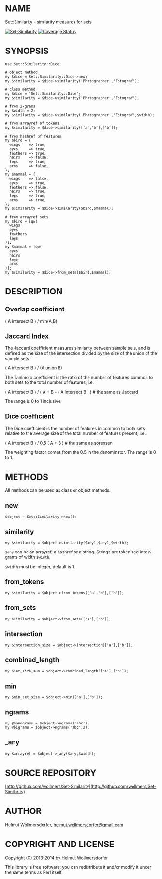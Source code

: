 # NAME

Set::Similarity - similarity measures for sets

<div>

</div>

<a href="https://travis-ci.org/wollmers/Set-Similarity"><img src="https://travis-ci.org/wollmers/Set-Similarity.png" alt="Set-Similarity"></a>
<a href='https://coveralls.io/r/wollmers/Set-Similarity?branch=master'><img src='https://coveralls.io/repos/wollmers/Set-Similarity/badge.png?branch=master' alt='Coverage Status' /></a>

# SYNOPSIS

    use Set::Similarity::Dice;
    
    # object method
    my $dice = Set::Similarity::Dice->new;
    my $similarity = $dice->similarity('Photographer','Fotograf');
    
    # class method
    my $dice = 'Set::Similarity::Dice';
    my $similarity = $dice->similarity('Photographer','Fotograf');
    
    # from 2-grams
    my $width = 2;
    my $similarity = $dice->similarity('Photographer','Fotograf',$width);
    
    # from arrayref of tokens
    my $similarity = $dice->similarity(['a','b'],['b']);

    # from hashref of features 
    my $bird = {
      wings    => true,
      eyes     => true,
      feathers => true,
      hairs    => false,
      legs     => true,
      arms     => false,
    };
    my $mammal = {
      wings    => false,
      eyes     => true,
      feathers => false,
      hairs    => true,
      legs     => true,
      arms     => true, 
    };
    my $similarity = $dice->similarity($bird,$mammal);
    
    # from arrayref sets
    my $bird = [qw(
      wings
      eyes
      feathers
      legs
    )];
    my $mammal = [qw(
      eyes
      hairs
      legs
      arms
    )];
    my $similarity = $dice->from_sets($bird,$mammal);

# DESCRIPTION

## Overlap coefficient

( A intersect B ) / min(A,B)

## Jaccard Index

The Jaccard coefficient measures similarity between sample sets, and is defined as the size of the intersection divided by the size of the union of the sample sets

( A intersect B ) / (A union B)

The Tanimoto coefficient is the ratio of the number of features common to both sets to the total number of features, i.e.

( A intersect B ) / ( A + B - ( A intersect B ) ) # the same as Jaccard 

The range is 0 to 1 inclusive.

## Dice coefficient

The Dice coefficient is the number of features in common to both sets relative to the average size of the total number of features present, i.e.

( A intersect B ) / 0.5 ( A + B ) # the same as sorensen

The weighting factor comes from the 0.5 in the denominator. The range is 0 to 1.

# METHODS

All methods can be used as class or object methods.

## new

    $object = Set::Similarity->new();

## similarity

    my $similarity = $object->similarity($any1,$any1,$width);
    

`$any` can be an arrayref, a hashref or a string. Strings are tokenized into n-grams of width `$width`.

`$width` must be integer, default is 1.

## from\_tokens

    my $similarity = $object->from_tokens(['a','b'],['b']);

## from\_sets

    my $similarity = $object->from_sets(['a'],['b']);

## intersection

    my $intersection_size = $object->intersection(['a'],['b']);
    

## combined\_length

    my $set_size_sum = $object->combined_length(['a'],['b']);

## min

    my $min_set_size = $object->min(['a'],['b']);
    

## ngrams

    my @monograms = $object->ngrams('abc');
    my @bigrams = $object->ngrams('abc',2);

## \_any

    my $arrayref = $object->_any($any,$width);

# SOURCE REPOSITORY

[http://github.com/wollmers/Set-Similarity](http://github.com/wollmers/Set-Similarity)

# AUTHOR

Helmut Wollmersdorfer, <helmut.wollmersdorfer@gmail.com>

# COPYRIGHT AND LICENSE

Copyright (C) 2013-2014 by Helmut Wollmersdorfer

This library is free software; you can redistribute it and/or modify
it under the same terms as Perl itself.
